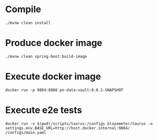 
# Compile
```
./mvnw clean install
```

# Produce docker image
```
./mvnw clean spring-boot:build-image
```

# Execute docker image
```
docker run -p 9804:8080 pn-data-vault:0.0.1-SNAPSHOT
```

# Execute e2e tests
```
docker run -v $(pwd)/scripts/taurus:/configs blazemeter/taurus -o settings.env.BASE_URL=http://host.docker.internal:9804/  /configs/main.yaml
```

